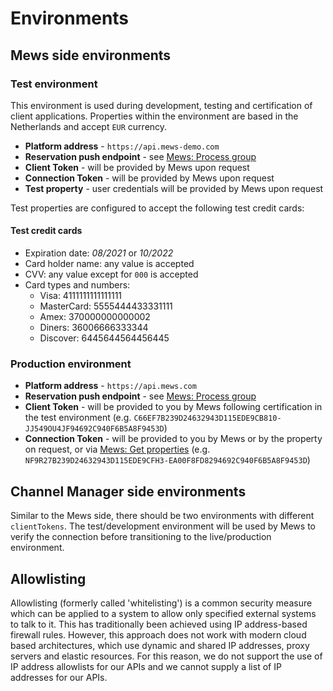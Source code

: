 # Environments

## Mews side environments

### Test environment

This environment is used during development, testing and certification of client applications. Properties within the environment are based in the Netherlands and accept `EUR` currency.

* **Platform address** - `https://api.mews-demo.com`
* **Reservation push endpoint** - see [Mews: Process group](../mews-operations/reservations.md#process-group)
* **Client Token** - will be provided by Mews upon request
* **Connection Token** - will be provided by Mews upon request
* **Test property** - user credentials will be provided by Mews upon request

Test properties are configured to accept the following test credit cards:

#### Test credit cards

* Expiration date: _08/2021_ or _10/2022_
* Card holder name: any value is accepted
* CVV: any value except for ```000``` is accepted
* Card types and numbers:
  * Visa: 4111111111111111
  * MasterCard: 5555444433331111
  * Amex: 370000000000002
  * Diners: 36006666333344
  * Discover: 6445644564456445

### Production environment

* **Platform address** - `https://api.mews.com`
* **Reservation push endpoint** - see [Mews: Process group](../mews-operations/reservations.md#process-group)
* **Client Token** - will be provided to you by Mews following certification in the test environment \(e.g. `C66EF7B239D24632943D115EDE9CB810-JJ549OU4JF94692C940F6B5A8F9453D`\)
* **Connection Token** - will be provided to you by Mews or by the property on request, or via [Mews: Get properties](../mews-operations/configuration.md#get-properties) \(e.g. `NF9R27B239D24632943D115EDE9CFH3-EA00F8FD8294692C940F6B5A8F9453D`\)

## Channel Manager side environments

Similar to the Mews side, there should be two environments with different `clientTokens`. The test/development environment will be used by Mews to verify the connection before transitioning to the live/production environment.

## Allowlisting

Allowlisting (formerly called 'whitelisting') is a common security measure which can be applied to a system to allow only specified external systems to talk to it. This has traditionally been achieved using IP address-based firewall rules. However, this approach does not work with modern cloud based architectures, which use dynamic and shared IP addresses, proxy servers and elastic resources. For this reason, we do not support the use of IP address allowlists for our APIs and we cannot supply a list of IP addresses for our APIs.
